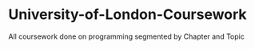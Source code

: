 # University-of-London-Coursework
All coursework done on programming segmented by Chapter and Topic
